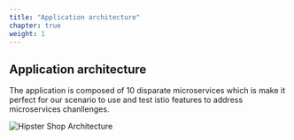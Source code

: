 ```yaml
---
title: "Application architecture"
chapter: true
weight: 1
---
```



## Application architecture

The application is composed of 10 disparate microservices which is make it perfect for our scenario to use and test istio features to address microservices chanllenges.


![Hipster Shop Architecture](/images/hipster-application-architecture.png)
